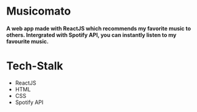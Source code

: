 # Musicomato

#### A web app made with ReactJS which recommends my favorite music to others. Intergrated with Spotify API, you can instantly listen to my favourite music.

# Tech-Stalk

- ReactJS
- HTML
- CSS
- Spotify API
